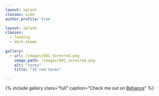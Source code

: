 ```yaml
---
layout: splash
classes: wide
author_profile: true

layout: splash
classes:
  - landing
  - dark-theme 
  
gallery:
  - url: /images/001_toresred.png
    image_path: /images/001_toresred.png
    alt: "tores"
    title: "3d red tores"

---
```



{% include gallery class="full" caption="Check me out on [Behance](https://behance.com/lasalarin)" %}
